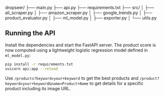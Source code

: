 dropseer/
├── main.py
├── api.py
├── requirements.txt
├── src/
│   ├── ali_scraper.py
│   ├── amazon_scraper.py
│   ├── google_trends.py
│   ├── product_evaluator.py
│   ├── ml_model.py
│   ├── exporter.py
│   └── utils.py

## Running the API

Install the dependencies and start the FastAPI server. The product score is now
computed using a lightweight logistic regression model defined in `ml_model.py`:

```bash
pip install -r requirements.txt
uvicorn api:app --reload
```

Use `/products?keyword=your+keyword` to get the best products and `/product?keyword=your+keyword&name=Product+Name` to get details for a specific product including its image URL.

